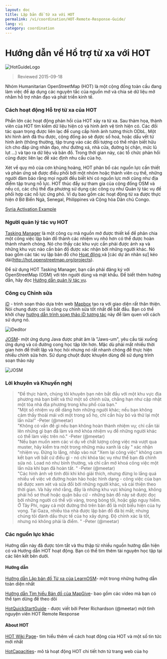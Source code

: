 ```yaml
---
layout: doc
title: Lập bản đồ từ xa với HOT  
permalink: /vi/coordination/HOT-Remote-Response-Guide/ 
lang: vi
category: coordination
---
```


# Hướng dẫn về Hồ trợ từ xa với HOT   

![HotGuideLogo](/images/hot-logo.png)  

> Reviewed 2015-09-18  

Nhóm Humanitarian OpenStreetMap (HOT) là một cộng đồng toàn cầu đang làm việc để áp dụng các nguyên tắc của nguồn mở và chia sẻ dữ liệu mở nhằm hỗ trợ nhân đạo và phát triển kinh tế.  

### Cách hoạt động Hỗ trợ từ xa của HOT 

Phần lớn các hoạt động phản hồi của HOT xảy ra từ xa. Sau thảm họa, thành viên của HOT tìm kiếm dữ liệu hiện có và hình ảnh vệ tinh hiện có. Các đối tác quan trọng được liên lạc để cung cấp hình ảnh tương thích ODbL. Một khi hình ảnh đã thu được, cộng đồng ảo sẽ được số hoá, hoặc dấu vết từ hình ảnh (thông thường, tập trung vào các đối tượng có thể nhận biết hữu ích cho đáp ứng nhân đạo, như đường xá, nhà cửa, đường bị chặn, mức lũ lụt ...) và tạo ra dữ liệu và bản đồ. Trong thời gian này, các tổ chức phản hồi cũng được liên lạc để xác định nhu cầu của họ.  

Xét về quy mô của cơn khủng hoảng, HOT phân bổ các nguồn lực cần thiết và phản ứng sẽ được điều phối bởi một nhóm hoặc thành viên cụ thể, những người đảm bảo rằng mọi người đều biết khi có nguồn lực mới cũng như địa điểm tập trung nỗ lực. HOT thúc đẩy sự tham gia của cộng đồng OSM và nếu có, các chủ thể địa phương sử dụng các công cụ như Quản lý tác vụ để phối hợp các nỗ lực ứng phó. Ví dụ bao gồm các hoạt động từ xa được thực hiện ở Bờ Biển Ngà, Senegal, Philippines và Cộng hòa Dân chủ Congo.  

[Syria Activation Example](http://hot.openstreetmap.org/updates/2013-01-28_syria_activation)  

### Người quản lý tác vụ HOT 

[Tasking Manager](http://tasks.hotosm.org/) là một công cụ mã nguồn mở được thiết kế để phân chia một công việc lập bản đồ thành các nhiệm vụ nhỏ hơn có thể được hoàn thành nhanh chóng. Nó cho thấy các khu vực cần phải được ánh xạ và những khu vực nào cần bản đồ được xác nhận bởi những người khác. Nó bao gồm các tác vụ lập bản đồ cho [Hoạt động](http://wiki.openstreetmap.org/wiki/HOT_activation),và [các dự án nhân sự] kéo dài(http://hot.openstreetmap.org/projects).  

Để sử dụng HOT Tasking Manager, bạn cần phải đăng ký với OpenStreetMap (OSM) với tên người dùng và mật khẩu. Để biết thêm hướng dẫn, hãy đọc [Hướng dẫn quản lý tác vụ](http://learnosm.org/en/coordination/tasking-manager/).  


### Công cụ Chỉnh sửa 

[iD](http://learnosm.org/vi/beginner/id-editor/) - trình soạn thảo dựa trên web [Mapbox](www.mapbox.com) tạo ra với giao diện rất thân thiện. Nói chung được coi là công cụ chỉnh sửa tốt nhất để bắt đầu. Bạn có thể khởi chạy [hướng dẫn trình soạn thảo iD tương tác](http://ideditor.com/) này để làm quen với cách sử dụng nó.  

![iDeditor](https://blog.openstreetmap.org/wp-content/uploads/2013/08/id-editor-sotm-us-2013-venue-screenshot.png)  


[JOSM](https://josm.openstreetmap.de/)- một ứng dụng Java được phát âm là "Jaws-um", yêu cầu tải xuống ứng dụng và có đường cong học tập lớn hơn. Mặc dù phải mất nhiều thời gian hơn để thiết lập và học hỏi nhưng nó rất nhanh chóng để thực hiện nhiều chỉnh sửa hơn. Sử dụng chuột được khuyên dùng để sử dụng trình soạn thảo này  

![JOSM](http://njgeo.org/wp-content/uploads/2010/07/josm_osm_editor.png)  

### Lời khuyên và Khuyến nghị

> "Để thực hành, chúng tôi khuyên bạn nên bắt đầu với một khu vực địa phương mà bạn biết và thử một số chỉnh sửa, chẳng hạn như cập nhật một tòa nhà địa phương trong khu phố của bạn."  
> "Một số nhiệm vụ dễ dàng hơn những người khác; nếu bạn không cảm thấy thoải mái với một trong số họ, chỉ cần hủy bỏ và thử lại một lần nữa!" -Peter (@meetar)  
> "Không có vấn đề gì nếu bạn không hoàn thành nhiệm vụ; chỉ cần tải lên những gì bạn đã làm và mở khóa nhiệm vụ để những người khác có thể làm việc trên nó." -Peter (@meetar)  
> "Nếu bạn muốn xem các ví dụ về chất lượng công việc mà vượt qua muster, hãy kiểm tra một trong những màu xanh lá cây " xác nhận "nhiệm vụ. Đừng lo lắng, nhấp vào nút "Xem lại công việc" không cam kết bạn với bất cứ điều gì - nó chỉ khóa tác vụ như thể bạn đã chỉnh sửa nó. Load nó như bình thường, và chỉ cần mở khoá công việc một lần nữa khi bạn đã hoàn tất. " -Peter (@meetar)  
> "Các hình ảnh vệ tinh đôi khi khó giải thích, nhưng đừng lo lắng quá nhiều về việc vẽ đường hoàn hảo hoặc hình dạng - công việc của bạn sẽ được xem xét và sửa đổi bởi những người khác, và cải thiện theo thời gian. Và hãy nhớ rằng, đây là những khu vực khủng hoảng, không phải hồ sơ thuế hoặc quận bầu cử - những bản đồ này sẽ được đọc bởi những người có thể vội vàng, trong bóng tối, hoặc gặp nguy hiểm. Ở Tây Phi, ngay cả một đường thô trên bản đồ là một biểu hiện của hy vọng. Tại Gaza, nhiều tòa nhà được lập bản đồ đã bị mất; nhưng chúng tôi đánh dấu thực tế của họ xây dựng. Độ chính xác là tốt, nhưng nó không phải là điểm. " -Peter (@meetar)  
 
### Các nguồn lực khác 

Hướng dẫn này đã được tóm tắt và thu thập từ nhiều nguồn hướng dẫn hiện có và Hướng dẫn HOT hoạt động. Bạn có thể tìm thêm tài nguyên học tập tại các liên kết bên dưới.  

#### Hướng dẫn

[Hướng dẫn Lập bản đồ Từ xa của LearnOSM](http://learnosm.org/vi/coordination/remote/)- một trong những hướng dẫn toàn diện nhất  

[Hướng dẫn Tìm hiểu Bản đồ của MapGive](http://mapgive.state.gov/learn-to-map/)- bao gồm các video mà bạn có thể tạm dừng để theo dõi  

[HotQuickStartGuide](https://gist.github.com/meetar/b9929dfec129d1d7f5f2) - được viết bởi Peter Richardson (@meetar) một tình nguyện viên HOT Remote Response  

#### About HOT 

[HOT Wiki Page](http://wiki.openstreetmap.org/wiki/Humanitarian_OSM_Team)-  tìm hiểu thêm về cách hoạt động của HOT và một số tin tức mới nhất  

[HotCapacities](http://hot.openstreetmap.org/about/hot_capacities)- mô tả hoạt động HOT chi tiết hơn từ trang web của họ  